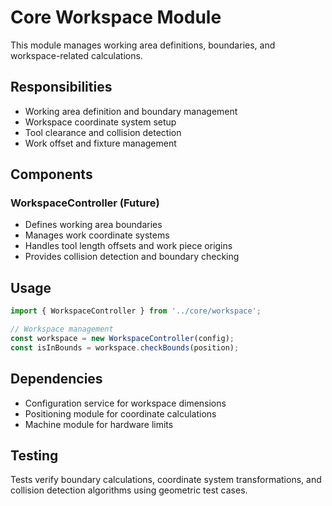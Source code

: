 # Core Workspace Module

This module manages working area definitions, boundaries, and workspace-related calculations.

## Responsibilities
- Working area definition and boundary management
- Workspace coordinate system setup
- Tool clearance and collision detection
- Work offset and fixture management

## Components

### WorkspaceController (Future)
- Defines working area boundaries
- Manages work coordinate systems
- Handles tool length offsets and work piece origins
- Provides collision detection and boundary checking

## Usage

```typescript
import { WorkspaceController } from '../core/workspace';

// Workspace management
const workspace = new WorkspaceController(config);
const isInBounds = workspace.checkBounds(position);
```

## Dependencies
- Configuration service for workspace dimensions
- Positioning module for coordinate calculations
- Machine module for hardware limits

## Testing
Tests verify boundary calculations, coordinate system transformations, and collision detection algorithms using geometric test cases.